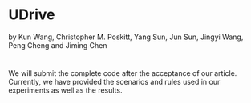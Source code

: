 # UDrive
by Kun Wang, Christopher M. Poskitt, Yang Sun, Jun Sun, Jingyi Wang, Peng Cheng and Jiming Chen

#
We will submit the complete code after the acceptance of our article. Currently, we have provided the scenarios and rules used in our experiments as well as the results.
